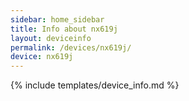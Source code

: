 ```yaml
---
sidebar: home_sidebar
title: Info about nx619j
layout: deviceinfo
permalink: /devices/nx619j/
device: nx619j
---
```

{% include templates/device_info.md %}
